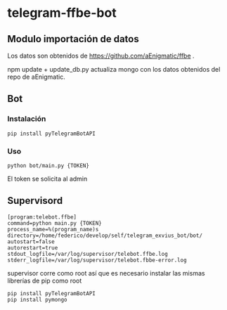 # telegram-ffbe-bot

## Modulo importación de datos

Los datos son obtenidos de https://github.com/aEnigmatic/ffbe . 

npm update + update_db.py actualiza mongo con los datos obtenidos del repo de aEnigmatic.


## Bot

### Instalación

	pip install pyTelegramBotAPI

### Uso
    
    python bot/main.py {TOKEN}
    
El token se solicita al admin

## Supervisord

```
[program:telebot.ffbe]
command=python main.py {TOKEN}
process_name=%(program_name)s
directory=/home/federico/develop/self/telegram_exvius_bot/bot/
autostart=false
autorestart=true
stdout_logfile=/var/log/supervisor/telebot.ffbe.log
stderr_logfile=/var/log/supervisor/telebot.fbbe-error.log
```

supervisor corre como root así que es necesario instalar las mismas librerías de pip como root
  
    pip install pyTelegramBotAPI
    pip install pymongo